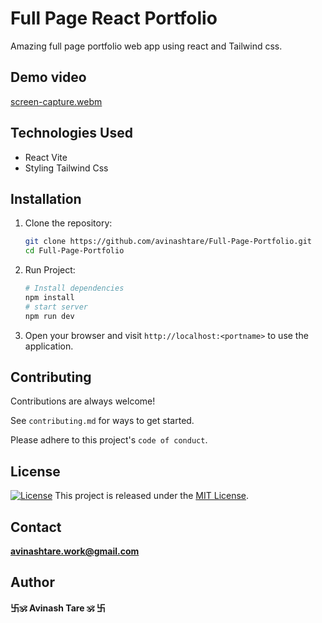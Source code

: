 # Full Page React Portfolio


Amazing full page portfolio web app using react and Tailwind css.
## Demo video
[screen-capture.webm](https://github.com/avinashtare/Full-Page-Portfolio/assets/88629099/e92d12f8-daae-4058-b179-66f2c73df971)


## Technologies Used
- React Vite
- Styling Tailwind Css

## Installation

1. Clone the repository:

    ```bash
    git clone https://github.com/avinashtare/Full-Page-Portfolio.git
    cd Full-Page-Portfolio
    ```

2. Run Project:

    ```bash
    # Install dependencies
    npm install
    # start server
    npm run dev
    ```

3. Open your browser and visit `http://localhost:<portname>` to use the application.



## Contributing

Contributions are always welcome!

See `contributing.md` for ways to get started.

Please adhere to this project's `code of conduct`.


## License

[![License](https://img.shields.io/badge/License-MIT-blue.svg)](https://opensource.org/licenses/MIT)
This project is released under the [MIT License](LICENSE).  


## Contact

**[avinashtare.work@gmail.com](mailto:avinashtare.work@gmail.com)**

## Author
**卐🕉 Avinash Tare 🕉 卐**
